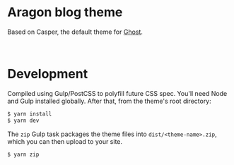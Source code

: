 # Aragon blog theme

Based on Casper, the default theme for [Ghost](http://github.com/tryghost/ghost/).

&nbsp;

# Development

Compiled using Gulp/PostCSS to polyfill future CSS spec. You'll need Node and Gulp installed globally. After that, from the theme's root directory:

```bash
$ yarn install
$ yarn dev
```

The `zip` Gulp task packages the theme files into `dist/<theme-name>.zip`, which you can then upload to your site.

```bash
$ yarn zip
```
